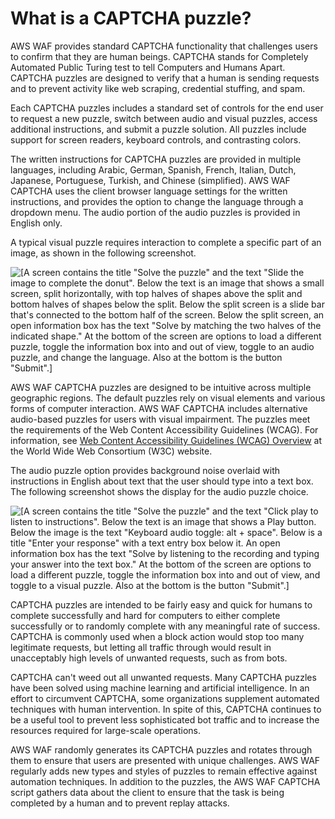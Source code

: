 # What is a CAPTCHA puzzle?<a name="waf-captcha-puzzle"></a>

AWS WAF provides standard CAPTCHA functionality that challenges users to confirm that they are human beings\. CAPTCHA stands for Completely Automated Public Turing test to tell Computers and Humans Apart\. CAPTCHA puzzles are designed to verify that a human is sending requests and to prevent activity like web scraping, credential stuffing, and spam\. 

Each CAPTCHA puzzles includes a standard set of controls for the end user to request a new puzzle, switch between audio and visual puzzles, access additional instructions, and submit a puzzle solution\. All puzzles include support for screen readers, keyboard controls, and contrasting colors\. 

The written instructions for CAPTCHA puzzles are provided in multiple languages, including Arabic, German, Spanish, French, Italian, Dutch, Japanese, Portuguese, Turkish, and Chinese \(simplified\)\. AWS WAF CAPTCHA uses the client browser language settings for the written instructions, and provides the option to change the language through a dropdown menu\. The audio portion of the audio puzzles is provided in English only\.

A typical visual puzzle requires interaction to complete a specific part of an image, as shown in the following screenshot\.

![\[A screen contains the title "Solve the puzzle" and the text "Slide the image to complete the donut". Below the text is an image that shows a small screen, split horizontally, with top halves of shapes above the split and bottom halves of shapes below the split. Below the split screen is a slide bar that's connected to the bottom half of the screen. Below the split screen, an open information box has the text "Solve by matching the two halves of the indicated shape." At the bottom of the screen are options to load a different puzzle, toggle the information box into and out of view, toggle to an audio puzzle, and change the language. Also at the bottom is the button "Submit".\]](http://docs.aws.amazon.com/waf/latest/developerguide/images/CAPTCHAPuzzleSlide.png)

AWS WAF CAPTCHA puzzles are designed to be intuitive across multiple geographic regions\. The default puzzles rely on visual elements and various forms of computer interaction\. AWS WAF CAPTCHA includes alternative audio\-based puzzles for users with visual impairment\. The puzzles meet the requirements of the Web Content Accessibility Guidelines \(WCAG\)\. For information, see [Web Content Accessibility Guidelines \(WCAG\) Overview](https://www.w3.org/WAI/standards-guidelines/wcag/) at the World Wide Web Consortium \(W3C\) website\.

The audio puzzle option provides background noise overlaid with instructions in English about text that the user should type into a text box\. The following screenshot shows the display for the audio puzzle choice\.

![\[A screen contains the title "Solve the puzzle" and the text "Click play to listen to instructions". Below the text is an image that shows a Play button. Below the image is the text "Keyboard audio toggle: alt + space". Below is a title "Enter your response" with a text entry box below it. An open information box has the text "Solve by listening to the recording and typing your answer into the text box." At the bottom of the screen are options to load a different puzzle, toggle the information box into and out of view, and toggle to a visual puzzle. Also at the bottom is the button "Submit".\]](http://docs.aws.amazon.com/waf/latest/developerguide/images/CAPTCHAPuzzleAudio.png)

CAPTCHA puzzles are intended to be fairly easy and quick for humans to complete successfully and hard for computers to either complete successfully or to randomly complete with any meaningful rate of success\. CAPTCHA is commonly used when a block action would stop too many legitimate requests, but letting all traffic through would result in unacceptably high levels of unwanted requests, such as from bots\.

CAPTCHA can't weed out all unwanted requests\. Many CAPTCHA puzzles have been solved using machine learning and artificial intelligence\. In an effort to circumvent CAPTCHA, some organizations supplement automated techniques with human intervention\. In spite of this, CAPTCHA continues to be a useful tool to prevent less sophisticated bot traffic and to increase the resources required for large\-scale operations\. 

AWS WAF randomly generates its CAPTCHA puzzles and rotates through them to ensure that users are presented with unique challenges\. AWS WAF regularly adds new types and styles of puzzles to remain effective against automation techniques\. In addition to the puzzles, the AWS WAF CAPTCHA script gathers data about the client to ensure that the task is being completed by a human and to prevent replay attacks\. 